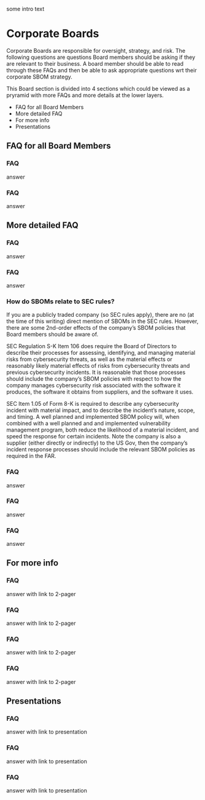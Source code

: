 some intro text

# Corporate Boards

Corporate Boards are responsible for oversight, strategy, and risk. 
The following questions are questions Board members should be asking if they are relevant to their business. 
A board member should be able to read through these FAQs and then be able to ask appropriate questions wrt their corporate SBOM strategy.

This Board section is divided into 4 sections which could be viewed as a pryramid with more FAQs and more details at the lower layers.
* FAQ for all Board Members
* More detailed FAQ
* For more info
* Presentations

## FAQ for all Board Members

### FAQ
answer

### FAQ
answer

## More detailed FAQ

### FAQ
answer

### FAQ
answer

### How do SBOMs relate to SEC rules?
If you are a publicly traded company (so SEC rules apply), there are no (at the time of this writing) direct mention of SBOMs in the SEC rules. However, there are some 2nd-order effects of the company’s SBOM policies that Board members should be aware of.

SEC Regulation S-K Item 106 does require the Board of Directors to describe their processes for assessing, identifying, and managing material risks from cybersecurity threats, as well as the material effects or reasonably likely material effects of risks from cybersecurity threats and previous cybersecurity incidents. It is reasonable that those processes should include the company’s SBOM policies with respect to how the company manages cybersecurity risk associated with the software it produces, the software it obtains from suppliers, and the software it uses.

SEC Item 1.05 of Form 8-K is required to describe any cybersecurity incident with material impact, and to describe the incident’s nature, scope, and timing. A well planned and implemented SBOM policy will, when combined with a well planned and and implemented vulnerability management program, both reduce the likelihood of a material incident, and speed the response for certain incidents. Note the company is also a supplier (either directly or indirectly) to the US Gov, then the company’s incident response processes should include the relevant SBOM policies as required in the FAR.

### FAQ
answer

### FAQ
answer

### FAQ
answer

## For more info

### FAQ
answer with link to 2-pager

### FAQ
answer with link to 2-pager

### FAQ
answer with link to 2-pager

### FAQ
answer with link to 2-pager

## Presentations

### FAQ
answer with link to presentation

### FAQ
answer with link to presentation

### FAQ
answer with link to presentation

